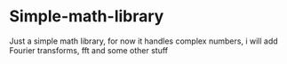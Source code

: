 # Simple-math-library
Just a simple math library, for now it handles complex numbers, i will add Fourier transforms, fft and some other stuff
